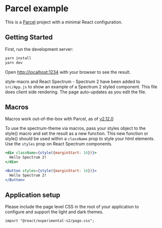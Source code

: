 # Parcel example

This is a [Parcel](https://parceljs.org/) project with a minimal React configuration.

## Getting Started

First, run the development server:

```bash
yarn install
yarn dev
```

Open [http://localhost:1234](http://localhost:1234) with your browser to see the result.

style-macro and React Spectrum - Spectrum 2 have been added to `src/App.js` to show an example of a Spectrum 2 styled component. This file does client side rendering. The page auto-updates as you edit the file.

## Macros

Macros work out-of-the-box with Parcel, as of [v2.12.0](https://parceljs.org/blog/v2-12-0/#macros)

To use the spectrum-theme via macros, pass your styles object to the style() macro and set the result as a new function. This new function or style() should be used within a `className` prop to style your html elements. Use the `styles` prop on React Spectrum components.

```jsx
<div className={style({marginStart: 16})}>
  Hello Spectrum 2!
</div>
```

```jsx
<Button styles={style({marginStart: 16})}>
  Hello Spectrum 2!
</Button>
```

## Application setup

Please include the page level CSS in the root of your application to configure and support the light and dark themes.

```
import "@react/experimental-s2/page.css";
```
